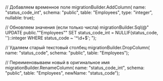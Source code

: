 // Добавляем временное поле
migrationBuilder.AddColumn<int>(
    name: "status_code_int",
    schema: "public",
    table: "Employees",
    type: "integer",
    nullable: true);

// Обновляем значения (если только числа)
migrationBuilder.Sql(@"
    UPDATE public.""Employees""
    SET status_code_int = NULLIF(status_code, '')::integer
    WHERE status_code ~ '^\d+$';
");

// Удаляем старый текстовый столбец
migrationBuilder.DropColumn(
    name: "status_code",
    schema: "public",
    table: "Employees");

// Переименовываем новый в оригинальное имя
migrationBuilder.RenameColumn(
    name: "status_code_int",
    schema: "public",
    table: "Employees",
    newName: "status_code");
